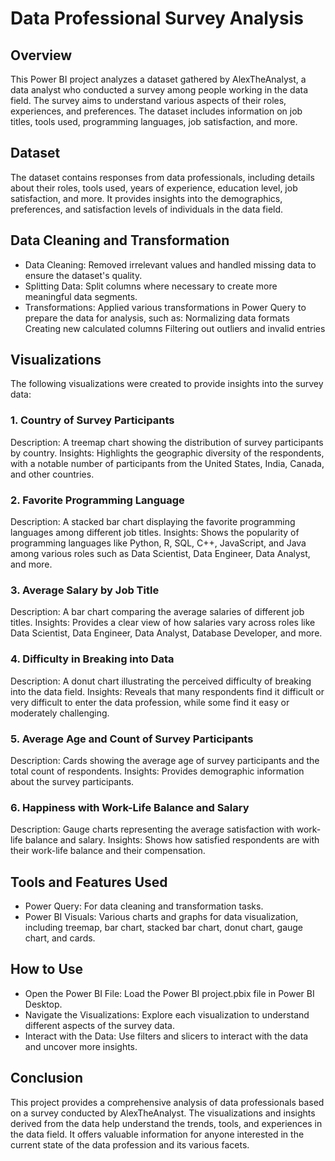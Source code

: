 # Data Professional Survey Analysis
## Overview
This Power BI project analyzes a dataset gathered by AlexTheAnalyst, a data analyst who conducted a survey among people working in the data field. The survey aims to understand various aspects of their roles, experiences, and preferences. The dataset includes information on job titles, tools used, programming languages, job satisfaction, and more.

## Dataset
The dataset contains responses from data professionals, including details about their roles, tools used, years of experience, education level, job satisfaction, and more. It provides insights into the demographics, preferences, and satisfaction levels of individuals in the data field.

## Data Cleaning and Transformation
- Data Cleaning: Removed irrelevant values and handled missing data to ensure the dataset's quality.
- Splitting Data: Split columns where necessary to create more meaningful data segments.
- Transformations: Applied various transformations in Power Query to prepare the data for analysis, such as:
Normalizing data formats
Creating new calculated columns
Filtering out outliers and invalid entries
## Visualizations
The following visualizations were created to provide insights into the survey data:

### 1. Country of Survey Participants
Description: A treemap chart showing the distribution of survey participants by country.
Insights: Highlights the geographic diversity of the respondents, with a notable number of participants from the United States, India, Canada, and other countries.
### 2. Favorite Programming Language
Description: A stacked bar chart displaying the favorite programming languages among different job titles.
Insights: Shows the popularity of programming languages like Python, R, SQL, C++, JavaScript, and Java among various roles such as Data Scientist, Data Engineer, Data Analyst, and more.
### 3. Average Salary by Job Title
Description: A bar chart comparing the average salaries of different job titles.
Insights: Provides a clear view of how salaries vary across roles like Data Scientist, Data Engineer, Data Analyst, Database Developer, and more.
### 4. Difficulty in Breaking into Data
Description: A donut chart illustrating the perceived difficulty of breaking into the data field.
Insights: Reveals that many respondents find it difficult or very difficult to enter the data profession, while some find it easy or moderately challenging.
### 5. Average Age and Count of Survey Participants
Description: Cards showing the average age of survey participants and the total count of respondents.
Insights: Provides demographic information about the survey participants.
### 6. Happiness with Work-Life Balance and Salary
Description: Gauge charts representing the average satisfaction with work-life balance and salary.
Insights: Shows how satisfied respondents are with their work-life balance and their compensation.
## Tools and Features Used
- Power Query: For data cleaning and transformation tasks.
- Power BI Visuals: Various charts and graphs for data visualization, including treemap, bar chart, stacked bar chart, donut chart, gauge chart, and cards.
## How to Use
- Open the Power BI File: Load the Power BI project.pbix file in Power BI Desktop.
- Navigate the Visualizations: Explore each visualization to understand different aspects of the survey data.
- Interact with the Data: Use filters and slicers to interact with the data and uncover more insights.
## Conclusion
This project provides a comprehensive analysis of data professionals based on a survey conducted by AlexTheAnalyst. The visualizations and insights derived from the data help understand the trends, tools, and experiences in the data field. It offers valuable information for anyone interested in the current state of the data profession and its various facets.

